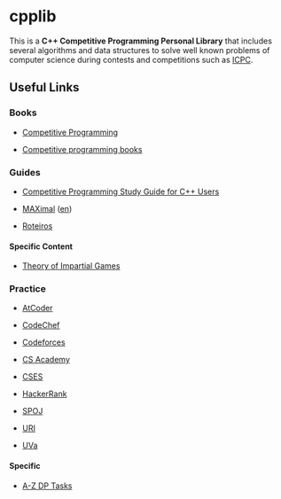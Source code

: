 # cpplib

This is a **C++ Competitive Programming Personal Library** that includes several algorithms and data structures to solve well known problems of computer science during contests and competitions such as [ICPC](https://icpc.baylor.edu/).

## Useful Links

### Books

- [Competitive Programming](https://cpbook.net)

- [Competitive programming books](https://cses.fi/book)

### Guides

- [Competitive Programming Study Guide for C++ Users](https://bira37.github.io/cp-guide/)

- [MAXimal](http://e-maxx.ru) ([en](https://cp-algorithms.com))

- [Roteiros](http://wiki.maratona.dcc.ufmg.br/index.php/Roteiros)

#### Specific Content

- [Theory of Impartial Games](https://web.mit.edu/sp.268/www/nim.pdf)

### Practice

- [AtCoder](https://atcoder.jp)

- [CodeChef](https://www.codechef.com)

- [Codeforces](https://codeforces.com)

- [CS Academy](https://csacademy.com)

- [CSES](https://cses.fi)

- [HackerRank](https://www.hackerrank.com)

- [SPOJ](https://www.spoj.com)

- [URI](https://www.urionlinejudge.com.br)

- [UVa](https://uva.onlinejudge.org)

#### Specific

- [A-Z DP Tasks](https://atcoder.jp/contests/dp/tasks)


